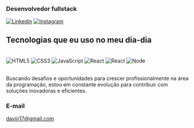 ### Desenvolvedor fullstack

[![Linkedin](https://img.shields.io/badge/LinkedIn-0077B5?style=for-the-badge&logo=linkedin&logoColor=white)](https://www.linkedin.com/in/davisantoss/)
[![Instagram](https://img.shields.io/badge/Instagram-E4405F?style=for-the-badge&logo=instagram&logoColor=white)](https://www.instagram.com/davisant_os/)


## Tecnologias que eu uso no meu dia-dia

<div style=" display: inline_block"><br/>
    <img align="center" alt="HTML5" src="https://img.shields.io/badge/HTML5-E34F26?style=for-the-badge&logo=html5&logoColor=white"/>
    <img align="center" alt="CSS3" src="https://img.shields.io/badge/CSS3-1572B6?style=for-the-badge&logo=css3&logoColor=white"/>
    <img align="center" alt="JavaScript" src="https://img.shields.io/badge/JavaScript-F7DF1E?style=for-the-badge&logo=javascript&logoColor=black"/>
    <img align="center" alt="React" src="https://img.shields.io/badge/React-20232A?style=for-the-badge&logo=react&logoColor=61DAFB"/>
    <img align="center" alt="React" src="https://img.shields.io/badge/Python-3776AB?style=for-the-badge&logo=python&logoColor=white"/>
     <img align="center" alt="Node" src="https://nodejs.org/static/images/logo.svg"/>
</div><br/>

Buscando desafios e oportunidades para crescer profissionalmente na área da programação, estou em constante evolução para contribuir com soluções inovadoras e eficientes. 

### E-mail
daviir17@gmail.com
